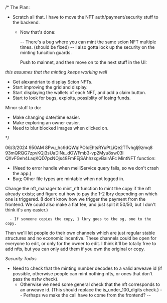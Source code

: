 /*
The Plan:

- Scratch all that. I have to move the NFT auth/payment/security stuff to the backend.
  - Now that's done: 

    -- There's a bug where you can mint the same scion NFT multiple times. (should be fixed)
    -- I also gotta lock up the security on the minting funcition guards.

    Push to mainnet, and then move on to the next stuff in the UI:

*this assumes that the minting keeps working well*
- Get alexandrian to display Scion NFTs.
- Start improving the grid and display.
- Start displaying the wallets of each NFT, and add a claim button.
- Start to look for bugs, exploits, possiblity of losing funds.


Minor stuff to do:
- Make changing date/time easier.
- Make exploring an owner easier.
- Need to blur blocked images when clicked on.

*/













06/3/2024 950AM
8Pvu_hc9dQWqIPOIcEhtsRYuPtLiQe2TTvhgIj9zmq8
93mQRQG7zpvKQj3sUaDlNu_dOWFmb3-vp2Myu8sw03I
QXvFGeh4LaqKQD7pxNOjs48FmFEjSAhhzxgvBairAFc
MintNFT function:

- (Need to error handle when meiliService query fails, so we don't crash the app.)
- Bug; Other file types are mintable when not logged in.

Change the nft_manager to mint_nft function to mint the copy if the nft already exists; and figure out how to pay the 1-2 lbry depending on which one is triggered. (I don't know how we trigger the payment from the frontend. We could also make a flat fee, and just split it 50/50, but I don't think it's any easier.)

      - If someone copies the copy, 1 lbry goes to the og, one to the copy.


Then we'll let people do their own channels which are just regular stable structures and no economic incentive. 
These channels could be open for everyone to edit, or only for the owner to edit.
I think it'll be totally free to add nfts, but you can only add them if you own the original or copy.

*Security Todos*
- Need to check that the minting number decodes to a valid arweave id (if possible, otherwise people can mint nothing nfts, or ones that don't pass the nsfw check).
  - Otherwise we need some general check that the nft corresponds to an arweave id. (This should replace the is_under_100_digits check.)
  -- Perhaps we make the call have to come from the frontend? --

